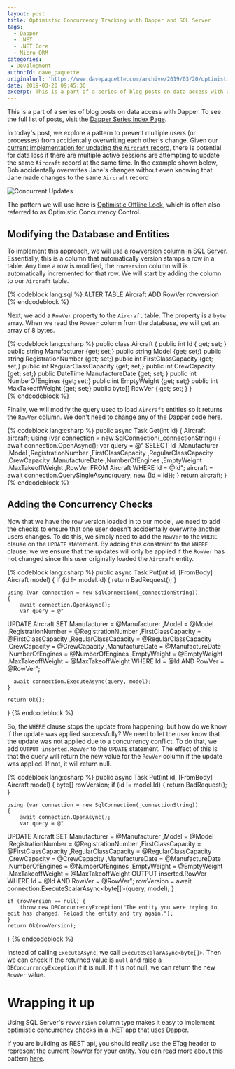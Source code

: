 ```yaml
---
layout: post
title: Optimistic Concurrency Tracking with Dapper and SQL Server
tags:
  - Dapper
  - .NET 
  - .NET Core
  - Micro ORM
categories:
 - Development
authorId: dave_paquette
originalurl: 'https://www.davepaquette.com/archive/2019/03/20/optimistic-concurrency-tracking-with-dapper-and-sql-server.aspx'
date: 2019-03-20 09:45:36
excerpt: This is a part of a series of blog posts on data access with Dapper. In today's post, we explore optimistic checks to ensure 2 users can't accidentally overwrite each other's updates to a particular row of data.
---
```

This is a part of a series of blog posts on data access with Dapper. To see the full list of posts, visit the [Dapper Series Index Page](https://www.davepaquette.com/archive/2018/01/21/exploring-dapper-series.aspx).
  
In today's post, we explore a pattern to prevent multiple users (or processes) from accidentally overwriting each other's change. Given our [current implementation for updating the `Aircraft` record](https://www.davepaquette.com/archive/2019/02/04/basic-insert-update-delete-with-dapper.aspx), there is potential for data loss if there are multiple active sessions are attempting to update the same `Aircraft` record at the same time. In the example shown below, Bob accidentally overwrites Jane's changes without even knowing that Jane made changes to the same `Aircraft` record

![Concurrent Updates](https://www.davepaquette.com/images/dapper/concurrency.png)

The pattern we will use here is [Optimistic Offline Lock](https://martinfowler.com/eaaCatalog/optimisticOfflineLock.html), which is often also referred to as Optimistic Concurrency Control.

## Modifying the Database and Entities
To implement this approach, we will use a [rowversion column in SQL Server](https://docs.microsoft.com/sql/t-sql/data-types/rowversion-transact-sql). Essentially, this is a column that automatically version stamps a row in a table. Any time a row is modified, the `rowversion` column will is automatically incremented for that row. We will start by adding the column to our `Aircraft` table.

{% codeblock lang:sql %}
ALTER TABLE Aircraft ADD RowVer rowversion
{% endcodeblock %}

Next, we add a `RowVer` property to the `Aircraft` table. The property is a `byte` array. When we read the `RowVer` column from the database, we will get an array of 8 bytes.  

{% codeblock lang:csharp %}
public class Aircraft 
{
    public int Id { get; set; }
    public string Manufacturer {get; set;}
    public string Model {get; set;}
    public string RegistrationNumber {get; set;}
    public int FirstClassCapacity {get; set;}
    public int RegularClassCapacity {get; set;}
    public int CrewCapacity {get; set;}
    public DateTime ManufactureDate {get; set; }
    public int NumberOfEngines {get; set;}
    public int EmptyWeight {get; set;}
    public int MaxTakeoffWeight {get; set;}
    public byte[] RowVer { get; set; }
}   
{% endcodeblock %}

Finally, we will modify the query used to load `Aircraft` entities so it returns the `RowVer` column. We don't need to change any of the Dapper code here.

{% codeblock lang:csharp %}
public async Task<Aircraft> Get(int id)
{ 
    Aircraft aircraft;
    using (var connection = new SqlConnection(_connectionString))
    {
        await connection.OpenAsync();
        var query = @"
SELECT 
Id
,Manufacturer
,Model
,RegistrationNumber
,FirstClassCapacity
,RegularClassCapacity
,CrewCapacity
,ManufactureDate
,NumberOfEngines
,EmptyWeight
,MaxTakeoffWeight
,RowVer
FROM Aircraft WHERE Id = @Id";
        aircraft = await connection.QuerySingleAsync<Aircraft>(query, new {Id = id});
    }
    return aircraft;
}
{% endcodeblock %}

## Adding the Concurrency Checks
Now that we have the row version loaded in to our model, we need to add the checks to ensure that one user doesn't accidentally overwrite another users changes. To do this, we simply need to add the `RowVer` to the `WHERE` clause on the `UPDATE` statement. By adding this constraint to the `WHERE` clause, we we ensure that the updates will only be applied if the `RowVer` has not changed since this user originally loaded the `Aircraft` entity.

{% codeblock lang:csharp %}
public async Task<IActionResult> Put(int id, [FromBody] Aircraft model)
{
    if (id != model.Id) 
    {
        return BadRequest();
    }

    using (var connection = new SqlConnection(_connectionString))
    {
        await connection.OpenAsync();
        var query = @"
UPDATE Aircraft 
SET  Manufacturer = @Manufacturer
  ,Model = @Model
  ,RegistrationNumber = @RegistrationNumber 
  ,FirstClassCapacity = @FirstClassCapacity
  ,RegularClassCapacity = @RegularClassCapacity
  ,CrewCapacity = @CrewCapacity
  ,ManufactureDate = @ManufactureDate
  ,NumberOfEngines = @NumberOfEngines
  ,EmptyWeight = @EmptyWeight
  ,MaxTakeoffWeight = @MaxTakeoffWeight
WHERE Id = @Id
      AND RowVer = @RowVer";
      
      await connection.ExecuteAsync(query, model);
    }

    return Ok();
}
{% endcodeblock %}

So, the `WHERE` clause stops the update from happening, but how do we know if the update was applied successfully? We need to let the user know that the update was not applied due to a concurrency conflict. To do that, we add `OUTPUT inserted.RowVer` to the `UPDATE` statement. The effect of this is that the query will return the new value for the `RowVer` column if the update was applied. If not, it will return null. 

{% codeblock lang:csharp %}
public async Task<IActionResult> Put(int id, [FromBody] Aircraft model)
{
    byte[] rowVersion;
    if (id != model.Id) 
    {
        return BadRequest();
    }

    using (var connection = new SqlConnection(_connectionString))
    {
        await connection.OpenAsync();
        var query = @"
UPDATE Aircraft 
SET  Manufacturer = @Manufacturer
  ,Model = @Model
  ,RegistrationNumber = @RegistrationNumber 
  ,FirstClassCapacity = @FirstClassCapacity
  ,RegularClassCapacity = @RegularClassCapacity
  ,CrewCapacity = @CrewCapacity
  ,ManufactureDate = @ManufactureDate
  ,NumberOfEngines = @NumberOfEngines
  ,EmptyWeight = @EmptyWeight
  ,MaxTakeoffWeight = @MaxTakeoffWeight
  OUTPUT inserted.RowVer
WHERE Id = @Id
      AND RowVer = @RowVer";
        rowVersion = await connection.ExecuteScalarAsync<byte[]>(query, model);
    }

    if (rowVersion == null) {
        throw new DBConcurrencyException("The entity you were trying to edit has changed. Reload the entity and try again."); 
    }
    return Ok(rowVersion);
}
{% endcodeblock %}

Instead of calling `ExecuteAsync`, we call `ExecuteScalarAsync<byte[]>`. Then we can check if the returned value is `null` and raise a `DBConcurrencyException` if it is null. If it is not null, we can return the new `RowVer` value. 


# Wrapping it up
Using SQL Server's `rowversion` column type makes it easy to implement optimistic concurrency checks in a .NET app that uses Dapper.

If you are building as REST api, you should really use the ETag header to represent the current RowVer for your entity. You can read more about this pattern [here](https://sookocheff.com/post/api/optimistic-locking-in-a-rest-api/).

